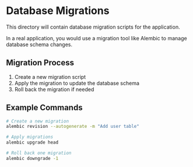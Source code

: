# Database Migrations

This directory will contain database migration scripts for the application.

In a real application, you would use a migration tool like Alembic to manage database schema changes.

## Migration Process

1. Create a new migration script
2. Apply the migration to update the database schema
3. Roll back the migration if needed

## Example Commands

```bash
# Create a new migration
alembic revision --autogenerate -m "Add user table"

# Apply migrations
alembic upgrade head

# Roll back one migration
alembic downgrade -1
```